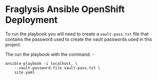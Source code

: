 # Fraglysis Ansible OpenShift Deployment
To run the playbook you will need to create a `vault-pass.txt` file that
contains the password used to create the vault passwords used in this project.
    
The run the playbook with the command: -

    ansible-playbook -i localhost, \
        --vault-password-file vault-pass.txt \
        site.yaml
